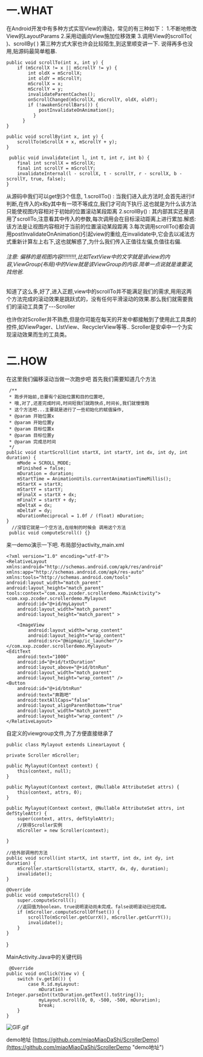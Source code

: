 # 一.WHAT
在Android开发中有多种方式实现View的滑动，常见的有三种如下：
1.不断地修改View的LayoutParams
2.采用动画向View施加位移效果
3.调用View的scrollTo( )、scrollBy( )
第三种方式大家也许会比较陌生,到这里顺变讲一下.
说得再多也没用,贴源码最简单粗暴.

    public void scrollTo(int x, int y) {
        if (mScrollX != x || mScrollY != y) {
            int oldX = mScrollX;
            int oldY = mScrollY;
            mScrollX = x;
            mScrollY = y;
            invalidateParentCaches();
            onScrollChanged(mScrollX, mScrollY, oldX, oldY);
            if (!awakenScrollBars()) {
                postInvalidateOnAnimation();
              }
          }
    }

    public void scrollBy(int x, int y) {
        scrollTo(mScrollX + x, mScrollY + y);
    }

     public void invalidate(int l, int t, int r, int b) {
        final int scrollX = mScrollX;
        final int scrollY = mScrollY;
        invalidateInternal(l - scrollX, t - scrollY, r - scrollX, b - scrollY, true, false);
    }


从源码中我们可以get到3个信息,
1.scrollTo() : 当我们进入此方法时,会首先进行if判断,在传入的x和y其中有一项不等成立,我们才可向下执行.这也就是为什么该方法只能使视图内容相对于初始的位置滚动某段距离
2.scrollBy() : 其内部其实还是调用了scrollTo,注意看其中传入的参数,每次调用会在目标滚动距离上进行累加.解惑:该方法是让视图内容相对于当前的位置滚动某段距离
3.每次调用scrollTo()都会调用postInvalidateOnAnimation()引起view的重绘,在invalidate中,它会去以减法方式重新计算左上右下,这也就解惑了,为什么我们传入正值往左偏,负值往右偏.
###### 注意: 偏移的是视图内容!!!!!!!!!,比如TextView中的文字就是该view的内容,ViewGroup(布局)中的View就是该ViewGroup的内容.简单一点说就是谁要滚,找他爸.

知道了这么多,好了,进入正题,view中的scrollTo并不能满足我们的需求,用用这两个方法完成的滚动效果是跳跃式的，没有任何平滑滚动的效果.那么我们就需要我们的滚动工具类了---Scroller

也许你对Scroller并不熟悉,但是你可能在每天的开发中都接触到了使用此工具类的控件,如ViewPager、LIstView、RecyclerView等等..
Scroller是安卓中一个为实现滚动效果而生的工具类。
# 二.HOW
在这里我们偏移滚动当做一次跑步吧
首先我们需要知道几个方法

     /**
     * 跑步开始前,总要有个起始位置和目的位置吧,
     * 哦,对了,还差完成时间,时间短我们就跑快点,时间长,我们就慢慢跑
     * 这个方法吧...主要就是进行了一些初始化的赋值操作,
     * @param 开始位置x
     * @param 开始位置y
     * @param 目标位置x
     * @param 目标位置y
     * @param 完成总时间
     */
    public void startScroll(int startX, int startY, int dx, int dy, int duration) {
        mMode = SCROLL_MODE;
        mFinished = false;
        mDuration = duration;
        mStartTime = AnimationUtils.currentAnimationTimeMillis();
        mStartX = startX;
        mStartY = startY;
        mFinalX = startX + dx;
        mFinalY = startY + dy;
        mDeltaX = dx;
        mDeltaY = dy;
        mDurationReciprocal = 1.0f / (float) mDuration;
    }
      //没错它就是一个空方法,在绘制的时候会 调用这个方法
     public void computeScroll() {}

来一demo演示一下吧.
布局部分activity_main.xml

    <?xml version="1.0" encoding="utf-8"?>
    <RelativeLayout xmlns:android="http://schemas.android.com/apk/res/android"
    xmlns:app="http://schemas.android.com/apk/res-auto"
    xmlns:tools="http://schemas.android.com/tools"
    android:layout_width="match_parent"
    android:layout_height="match_parent"
    tools:context="com.xxp.zcoder.scrollerdemo.MainActivity">
    <com.xxp.zcoder.scrollerdemo.Mylayout
        android:id="@+id/myLayout"
        android:layout_width="match_parent"
        android:layout_height="match_parent" >

        <ImageView
            android:layout_width="wrap_content"
            android:layout_height="wrap_content"
            android:src="@mipmap/ic_launcher"/>
    </com.xxp.zcoder.scrollerdemo.Mylayout>
    <EditText
        android:text="1000"
        android:id="@+id/txtDuration"
        android:layout_above="@+id/btnRun"
        android:layout_width="match_parent"
        android:layout_height="wrap_content" />
    <Button
        android:id="@+id/btnRun"
        android:text="奔跑吧"
        android:textAllCaps="false"
        android:layout_alignParentBottom="true"
        android:layout_width="match_parent"
        android:layout_height="wrap_content" />
    </RelativeLayout>

自定义的viewgroup文件,为了方便直接继承了

    public class Mylayout extends LinearLayout {

    private Scroller mScroller;

    public Mylayout(Context context) {
        this(context, null);
    }

    public Mylayout(Context context, @Nullable AttributeSet attrs) {
        this(context, attrs, 0);
    }

    public Mylayout(Context context, @Nullable AttributeSet attrs, int defStyleAttr) {
        super(context, attrs, defStyleAttr);
        //获得Scroller实例
        mScroller = new Scroller(context);

    }

    //给外部调用的方法
    public void scroll(int startX, int startY, int dx, int dy, int duration) {
        mScroller.startScroll(startX, startY, dx, dy, duration);
        invalidate();
    }

    @Override
    public void computeScroll() {
        super.computeScroll();
        //返回值为boolean，true说明滚动尚未完成，false说明滚动已经完成。
        if (mScroller.computeScrollOffset()) {
            scrollTo(mScroller.getCurrX(), mScroller.getCurrY());
            invalidate();
        }
    }
}

MainActivity.Java中的关键代码

     @Override
    public void onClick(View v) {
        switch (v.getId()) {
            case R.id.myLayout:
                mDuration = Integer.parseInt(txtDuration.getText().toString());
                myLayout.scroll(0, 0, -500, -500, mDuration);
                break;
        }
    }

![GIF.gif](http://upload-images.jianshu.io/upload_images/3901809-be8a6508f2207edd.gif?imageMogr2/auto-orient/strip)


demo地址
[https://github.com/miaoMiaoDaShi/ScrollerDemo](https://github.com/miaoMiaoDaShi/ScrollerDemo "demo地址")